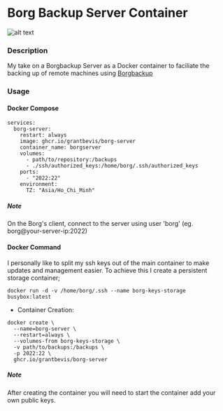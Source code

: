 # Borg Backup Server Container
![alt text](https://borgbackup.readthedocs.io/en/stable/_static/logo.png "Borgbackup")

### Description

My take on a Borgbackup Server as a Docker container to faciliate the backing up of remote machines using [Borgbackup](https://github.com/borgbackup)

### Usage
#### Docker Compose
```
services:
  borg-server:
    restart: always
    image: ghcr.io/grantbevis/borg-server
    container_name: borgserver
    volumes:
      - path/to/repository:/backups
      - ./ssh/authorized_keys:/home/borg/.ssh/authorized_keys
    ports:
      - "2022:22"
    environment:
      TZ: "Asia/Ho_Chi_Minh"
```

##### Note
On the Borg's client, connect to the server using user 'borg' (eg. borg@your-server-ip:2022)

#### Docker Command

I personally like to split my ssh keys out of the main container to make updates and management easier. To achieve this I create a persistent storage container;

`docker run -d -v /home/borg/.ssh --name borg-keys-storage busybox:latest`

* Container Creation:
```
docker create \
  --name=borg-server \
  --restart=always \
  --volumes-from borg-keys-storage \
  -v path/to/backups:/backups \
  -p 2022:22 \
  ghcr.io/grantbevis/borg-server
```

##### Note
After creating the container you will need to start the container add your own public keys.
